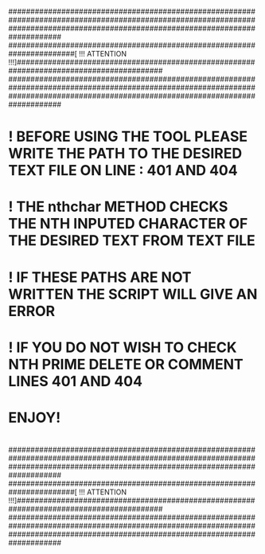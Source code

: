 ####################################################################################################################################################################################
#######################################################################[ !!! ATTENTION !!!]#########################################################################################
####################################################################################################################################################################################
#                                                                                                                                                                                  #
#                                  ! BEFORE USING THE TOOL PLEASE WRITE THE PATH TO THE DESIRED TEXT FILE ON LINE : 401 AND 404                                                    #
#                                  !  THE nthchar METHOD CHECKS THE NTH INPUTED CHARACTER OF THE DESIRED TEXT FROM TEXT FILE                                                       #   
#                                                                                                                                                                                  #
#                                                !  IF THESE PATHS ARE NOT WRITTEN THE SCRIPT WILL GIVE AN ERROR                                                                   #
#                                          !  IF YOU DO NOT WISH TO CHECK NTH PRIME DELETE OR COMMENT LINES 401 AND 404                                                            #
#                                                                                                                                                                                  #
#                                                                                ENJOY!                                                                                            #
#                                                                                                                                                                                  #
####################################################################################################################################################################################
#######################################################################[ !!! ATTENTION !!!]#########################################################################################
####################################################################################################################################################################################
